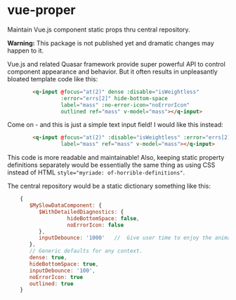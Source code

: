 # vue-proper

Maintain Vue.js component static props thru central repository.

**Warning:** This package is not published yet and dramatic changes may happen to it.

Vue.js and related Quasar framework provide super powerful API to control
component appearance and behavior. But it often results in unpleasantly bloated
template code like this:

```html
        <q-input @focus="at(2)" dense :disable="isWeightless"
                 :error="errs[2]" hide-bottom-space
                 label="mass" :no-error-icon="noErrorIcon"
                 outlined ref="mass" v-model="mass"></q-input>
```
Come on - and this is just a simple text input field! I would like this instead:

```html
        <q-input @focus="at(2)" :disable="isWeightless" :error="errs[2]"
                 label="mass" ref="mass" v-model="mass"></q-input>
```
This code is more readable and maintainable! Also, keeping static property
definitions separately would be essentially the same thing as using CSS instead
of HTML `style="myriade: of-horrible-definitions"`.

The central repository would be a static dictionary something like this:
```javascript
    {
       $MySlowDataComponent: {
          $WithDetailedDiagnostics: {
                   hideBottomSpace: false,
                   noErrorIcon: false
          },
          inputDebounce: '1000'   //  Give user time to enjoy the animations.
       },
       // Generic defaults for any context.
       dense: true,
       hideBottomSpace: true,
       inputDebounce: '100',
       noErrorIcon: true
       outlined: true
    }
```
